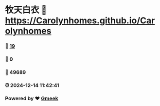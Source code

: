 # 牧天白衣 :link: https://Carolynhomes.github.io/Carolynhomes 
### :page_facing_up: [19](https://Carolynhomes.github.io/Carolynhomes/tag.html) 
### :speech_balloon: 0 
### :hibiscus: 49689 
### :alarm_clock: 2024-12-14 11:42:41 
### Powered by :heart: [Gmeek](https://github.com/Meekdai/Gmeek)
